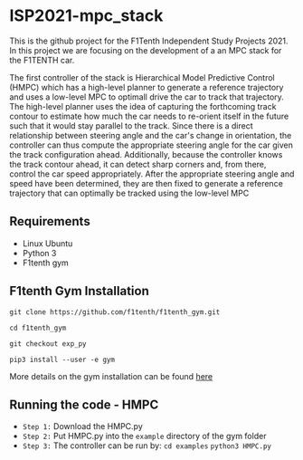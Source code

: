 # ISP2021-mpc_stack
This is the github project for the F1Tenth Independent Study Projects 2021. In this project we are focusing on the development of a an MPC stack for the F1TENTH car.

The first controller of the stack is Hierarchical Model Predictive Control (HMPC) which has a high-level planner to generate a reference trajectory and uses a low-level MPC to optimall drive the car to track that trajectory. The high-level planner uses the idea of capturing the forthcoming track contour to estimate how much the car needs to re-orient itself in the future such that it would stay parallel to the track. Since there is a direct relationship between steering angle and the car's change in orientation, the controller can thus compute the appropriate steering angle for the car given the track configuration ahead. Additionally, because the controller knows the track contour ahead, it can detect sharp corners and, from there, control the car speed appropriately. After the appropriate steering angle and speed have been determined, they are then fixed to generate a reference trajectory that can optimally be tracked using the low-level MPC 

## Requirements
- Linux Ubuntu 
- Python 3
- F1tenth gym 

## F1tenth Gym Installation
`git clone https://github.com/f1tenth/f1tenth_gym.git`

`cd f1tenth_gym`

`git checkout exp_py`

`pip3 install --user -e gym`

More details on the gym installation can be found [here](https://f1tenth-gym.readthedocs.io/en/latest/index.html)

## Running the code - HMPC
* `Step 1:` Download the HMPC.py
* `Step 2:` Put HMPC.py into the `example` directory of the gym folder
* `Step 3:` The controller can be run by:
`cd examples`
`python3 HMPC.py`



